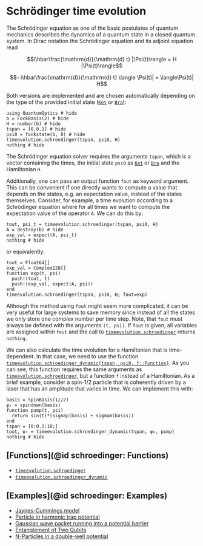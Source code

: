 # Schrödinger time evolution

The Schrödinger equation as one of the basic postulates of quantum mechanics describes the dynamics of a quantum state in a closed quantum system. In Dirac notation the Schrödinger equation and its adjoint equation read

```math
i\hbar\frac{\mathrm{d}}{\mathrm{d} t} |\Psi(t)\rangle = H |\Psi(t)\rangle
```
```math
- i\hbar\frac{\mathrm{d}}{\mathrm{d} t} \langle \Psi(t)| = \langle\Psi(t)| H
```

Both versions are implemented and are chosen automatically depending on the type of the provided initial state ([`Ket`](@ref) or [`Bra`](@ref)):

```@example schroedinger
using QuantumOptics # hide
b = FockBasis(2) # hide
H = number(b) # hide
tspan = [0,0.1] # hide
psi0 = fockstate(b, 0) # hide
timeevolution.schroedinger(tspan, psi0, H)
nothing # hide
```

The Schrödinger equation solver requires the arguments `tspan`, which is a vector containing the times, the initial state `psi0` as [`Ket`](@ref) or [`Bra`](@ref) and the Hamiltonian `H`.

Additionally, one can pass an output function `fout` as keyword argument. This can be convenient if one directly wants to compute a value that depends on the states, e.g. an expectation value, instead of the states themselves. Consider, for example, a time evolution according to a Schrödinger equation where for all times we want to compute the expectation value of the operator `A`. We can do this by:

```@example schroedinger
tout, psi_t = timeevolution.schroedinger(tspan, psi0, H)
A = destroy(b) # hide
exp_val = expect(A, psi_t)
nothing # hide
```

or equivalently:

```@example schroedinger
tout = Float64[]
exp_val = Complex128[]
function exp(t, psi)
  push!(tout, t)
  push!(exp_val, expect(A, psi))
end
timeevolution.schroedinger(tspan, psi0, H; fout=exp)
```

Although the method using `fout` might seem more complicated, it can be very useful for large systems to save memory since instead of all the states we only store one complex number per time step. Note, that `fout` must always be defined with the arguments `(t, psi)`. If `fout` is given, all variables are assigned within `fout` and the call to [`timeevolution.schroedinger`](@ref) returns `nothing`.

We can also calculate the time evolution for a Hamiltonian that is time-dependent. In that case, we need to use the function [`timeevolution.schroedinger_dynamic(tspan, psi0, f::Function)`](@ref). As you can see, this function requires the same arguments as [`timeevolution.schroedinger`](@ref), but a function `f` instead of a Hamiltonian. As a brief example, consider a spin-1/2 particle that is coherently driven by a laser that has an amplitude that varies in time. We can implement this with:

```@example schroedinger
basis = SpinBasis(1//2)
ψ₀ = spindown(basis)
function pump(t, psi)
  return sin(t)*(sigmap(basis) + sigmam(basis))
end
tspan = [0:0.1:10;]
tout, ψₜ = timeevolution.schroedinger_dynamic(tspan, ψ₀, pump)
nothing # hide
```


## [Functions](@id schroedinger: Functions)

* [`timeevolution.schroedinger`](@ref)
* [`timeevolution.schroedinger_dynamic`](@ref)


## [Examples](@id schroedinger: Examples)

* [Jaynes-Cummings model](@ref)
* [Particle in harmonic trap potential](@ref)
* [Gaussian wave packet running into a potential barrier](@ref)
* [Entanglement of Two Qubits](@ref)
* [N-Particles in a double-well potential](@ref)
